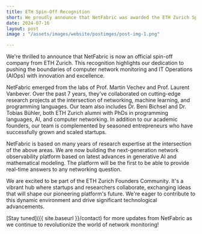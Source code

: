 ```yaml
---
title: ETH Spin-Off Recognition
short: We proudly announce that NetFabric was awarded the ETH Zurich Spin-Off label, a new milestone in our journey.
date: 2024-07-16
layout: post
image : "/assets/images/website/postimges/post-img-1.png"

---
```



We're thrilled to announce that NetFabric is now an official spin-off company from ETH Zurich. This recognition highlights our dedication to pushing the boundaries of computer network monitoring and IT Operations (AIOps) with innovation and excellence.

NetFabric emerged from the labs of Prof. Martin Vechev and Prof. Laurent Vanbever. Over the past 7 years, they’ve collaborated on cutting-edge research projects at the intersection of networking, machine learning, and programming languages. Our team also includes Dr. Beni Bichsel and Dr. Tobias Bühler, both ETH Zurich alumni with PhDs in programming languages, AI, and computer networking. In addition to our academic founders, our team is complemented by seasoned entrepreneurs who have successfully grown and scaled startups.

NetFabric is based on many years of research expertise at the intersection of the above areas. We are now building the next-generation network observability platform based on latest advances in generative AI and mathematical modeling. The platform will be the first to be able to provide real-time answers to any networking question.

We are excited to be part of the ETH Zurich Founders Community. It's a vibrant hub where startups and researchers collaborate, exchanging ideas that will shape our pioneering platform's future. We're eager to contribute to this dynamic environment and drive significant technological advancements.

[Stay tuned]({{ site.baseurl }}/contact) for more updates from NetFabric as we continue to revolutionize the world of network monitoring!